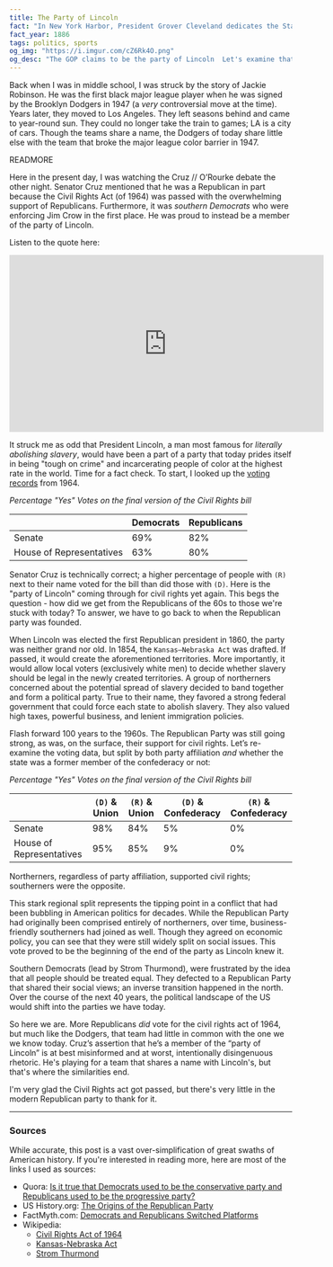 ```yaml
---
title: The Party of Lincoln
fact: "In New York Harbor, President Grover Cleveland dedicates the Statue of Liberty. The first ticker tape parade takes place in New York City when office workers spontaneously throw ticker tape into the streets as the statue is dedicated."
fact_year: 1886
tags: politics, sports
og_img: "https://i.imgur.com/cZ6Rk4O.png"
og_desc: "The GOP claims to be the party of Lincoln  Let's examine that claim."
---
```


<!-- I wrote this because of this comment: https://www.facebook.com/RepAnnaEshoo/posts/10156535267089228?comment_id=10156535333009228 -->

Back when I was in middle school, I was struck by the story of Jackie Robinson. He was the first black major league player when he was signed by the Brooklyn Dodgers in 1947 (a _very_ controversial move at the time). Years later, they moved to Los Angeles. They left seasons behind and came to year-round sun. They could no longer take the train to games; LA is a city of cars. Though the teams share a name, the Dodgers of today share little else with the team that broke the major league color barrier in 1947.

READMORE

Here in the present day, I was watching the Cruz // O’Rourke debate the other night. Senator Cruz mentioned that he was a Republican in part because the Civil Rights Act (of 1964) was passed with the overwhelming support of Republicans. Furthermore, it was _southern Democrats_ who were enforcing Jim Crow in the first place. He was proud to instead be a member of the party of Lincoln.

Listen to the quote here:

<iframe width="560" height="315" src="https://www.youtube-nocookie.com/embed/efTm9eZ1qvM?rel=0&amp;showinfo=0&amp;start=848" frameborder="0" allow="autoplay; encrypted-media" allowfullscreen></iframe>

It struck me as odd that President Lincoln, a man most famous for _literally abolishing slavery_, would have been a part of a party that today prides itself in being "tough on crime" and incarcerating people of color at the highest rate in the world. Time for a fact check. To start, I looked up the [voting records](https://en.wikipedia.org/wiki/Civil_Rights_Act_of_1964#Vote_totals) from 1964.

_Percentage "Yes" Votes on the final version of the Civil Rights bill_

|                          | Democrats | Republicans |
| ------------------------ | --------- | ----------- |
| Senate                   | 69%       | 82%         |
| House of Representatives | 63%       | 80%         |

Senator Cruz is technically correct; a higher percentage of people with `(R)` next to their name voted for the bill than did those with `(D)`. Here is the "party of Lincoln" coming through for civil rights yet again. This begs the question - how did we get from the Republicans of the 60s to those we're stuck with today? To answer, we have to go back to when the Republican party was founded.

When Lincoln was elected the first Republican president in 1860, the party was neither grand nor old. In 1854, the `Kansas–Nebraska Act` was drafted. If passed, it would create the aforementioned territories. More importantly, it would allow local voters (exclusively white men) to decide whether slavery should be legal in the newly created territories. A group of northerners concerned about the potential spread of slavery decided to band together and form a political party. True to their name, they favored a strong federal government that could force each state to abolish slavery. They also valued high taxes, powerful business, and lenient immigration policies.

Flash forward 100 years to the 1960s. The Republican Party was still going strong, as was, on the surface, their support for civil rights. Let’s re-examine the voting data, but split by both party affiliation _and_ whether the state was a former member of the confederacy or not:

_Percentage "Yes" Votes on the final version of the Civil Rights bill_

|                          | `(D)` & Union | `(R)` & Union | `(D)` & Confederacy | `(R)` & Confederacy |
| ------------------------ | ------------- | ------------- | ------------------- | ------------------- |
| Senate                   | 98%           | 84%           | 5%                  | 0%                  |
| House of Representatives | 95%           | 85%           | 9%                  | 0%                  |

Northerners, regardless of party affiliation, supported civil rights; southerners were the opposite.

This stark regional split represents the tipping point in a conflict that had been bubbling in American politics for decades. While the Republican Party had originally been comprised entirely of northerners, over time, business-friendly southerners had joined as well. Though they agreed on economic policy, you can see that they were still widely split on social issues. This vote proved to be the beginning of the end of the party as Lincoln knew it.

Southern Democrats (lead by Strom Thurmond), were frustrated by the idea that all people should be treated equal. They defected to a Republican Party that shared their social views; an inverse transition happened in the north. Over the course of the next 40 years, the political landscape of the US would shift into the parties we have today.

So here we are. More Republicans _did_ vote for the civil rights act of 1964, but much like the Dodgers, that team had little in common with the one we we know today. Cruz’s assertion that he’s a member of the “party of Lincoln” is at best misinformed and at worst, intentionally disingenuous rhetoric. He's playing for a team that shares a name with Lincoln's, but that's where the similarities end.

I'm very glad the Civil Rights act got passed, but there's very little in the modern Republican party to thank for it.

---

### Sources

While accurate, this post is a vast over-simplification of great swaths of American history. If you're interested in reading more, here are most of the links I used as sources:

- Quora: [Is it true that Democrats used to be the conservative party and Republicans used to be the progressive party?](https://www.quora.com/Is-it-true-that-Democrats-used-to-be-the-conservative-party-and-Republicans-used-to-be-the-progressive-party-Is-the-whole-truth-more-complex-than-two-parties-switching-their-main-ideologies?share=1)
- US History.org: [The Origins of the Republican Party](http://www.ushistory.org/gop/origins.htm)
- FactMyth.com: [Democrats and Republicans Switched Platforms](http://factmyth.com/factoids/democrats-and-republicans-switched-platforms/)
- Wikipedia:
  - [Civil Rights Act of 1964](https://en.wikipedia.org/wiki/Civil_Rights_Act_of_1964)
  - [Kansas-Nebraska Act](https://en.wikipedia.org/wiki/Kansas%E2%80%93Nebraska_Act)
  - [Strom Thurmond](https://en.wikipedia.org/wiki/Strom_Thurmond)
